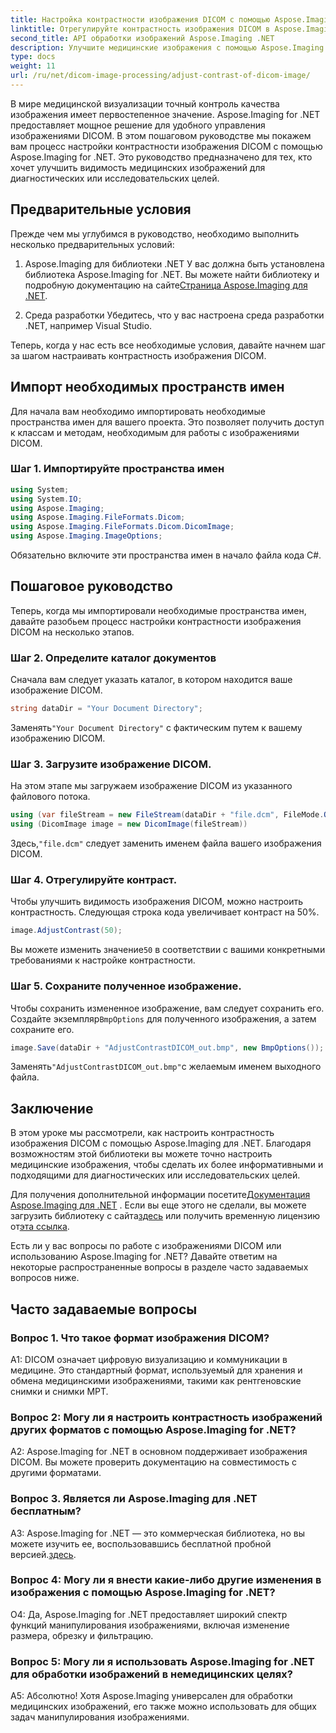 ```yaml
---
title: Настройка контрастности изображения DICOM с помощью Aspose.Imaging for .NET
linktitle: Отрегулируйте контрастность изображения DICOM в Aspose.Imaging for .NET
second_title: API обработки изображений Aspose.Imaging .NET
description: Улучшите медицинские изображения с помощью Aspose.Imaging for .NET. Отрегулируйте контрастность изображения DICOM с помощью простых шагов.
type: docs
weight: 11
url: /ru/net/dicom-image-processing/adjust-contrast-of-dicom-image/
---
```

В мире медицинской визуализации точный контроль качества изображения имеет первостепенное значение. Aspose.Imaging for .NET предоставляет мощное решение для удобного управления изображениями DICOM. В этом пошаговом руководстве мы покажем вам процесс настройки контрастности изображения DICOM с помощью Aspose.Imaging for .NET. Это руководство предназначено для тех, кто хочет улучшить видимость медицинских изображений для диагностических или исследовательских целей. 

## Предварительные условия

Прежде чем мы углубимся в руководство, необходимо выполнить несколько предварительных условий:

1. Aspose.Imaging для библиотеки .NET
 У вас должна быть установлена библиотека Aspose.Imaging for .NET. Вы можете найти библиотеку и подробную документацию на сайте[Страница Aspose.Imaging для .NET](https://reference.aspose.com/imaging/net/).

2. Среда разработки
Убедитесь, что у вас настроена среда разработки .NET, например Visual Studio.

Теперь, когда у нас есть все необходимые условия, давайте начнем шаг за шагом настраивать контрастность изображения DICOM.

## Импорт необходимых пространств имен

Для начала вам необходимо импортировать необходимые пространства имен для вашего проекта. Это позволяет получить доступ к классам и методам, необходимым для работы с изображениями DICOM.

### Шаг 1. Импортируйте пространства имен

```csharp
using System;
using System.IO;
using Aspose.Imaging;
using Aspose.Imaging.FileFormats.Dicom;
using Aspose.Imaging.FileFormats.Dicom.DicomImage;
using Aspose.Imaging.ImageOptions;
```

Обязательно включите эти пространства имен в начало файла кода C#.

## Пошаговое руководство

Теперь, когда мы импортировали необходимые пространства имен, давайте разобьем процесс настройки контрастности изображения DICOM на несколько этапов.

### Шаг 2. Определите каталог документов

Сначала вам следует указать каталог, в котором находится ваше изображение DICOM.

```csharp
string dataDir = "Your Document Directory";
```

 Заменять`"Your Document Directory"` с фактическим путем к вашему изображению DICOM.

### Шаг 3. Загрузите изображение DICOM.

На этом этапе мы загружаем изображение DICOM из указанного файлового потока.

```csharp
using (var fileStream = new FileStream(dataDir + "file.dcm", FileMode.Open, FileAccess.Read))
using (DicomImage image = new DicomImage(fileStream))
```

 Здесь,`"file.dcm"` следует заменить именем файла вашего изображения DICOM.

### Шаг 4. Отрегулируйте контраст.

Чтобы улучшить видимость изображения DICOM, можно настроить контрастность. Следующая строка кода увеличивает контраст на 50%.

```csharp
image.AdjustContrast(50);
```

 Вы можете изменить значение`50` в соответствии с вашими конкретными требованиями к настройке контрастности.

### Шаг 5. Сохраните полученное изображение.

 Чтобы сохранить измененное изображение, вам следует сохранить его. Создайте экземпляр`BmpOptions` для полученного изображения, а затем сохраните его.

```csharp
image.Save(dataDir + "AdjustContrastDICOM_out.bmp", new BmpOptions());
```

 Заменять`"AdjustContrastDICOM_out.bmp"`с желаемым именем выходного файла.

## Заключение

В этом уроке мы рассмотрели, как настроить контрастность изображения DICOM с помощью Aspose.Imaging для .NET. Благодаря возможностям этой библиотеки вы можете точно настроить медицинские изображения, чтобы сделать их более информативными и подходящими для диагностических или исследовательских целей.

 Для получения дополнительной информации посетите[Документация Aspose.Imaging для .NET](https://reference.aspose.com/imaging/net/) . Если вы еще этого не сделали, вы можете загрузить библиотеку с сайта[здесь](https://releases.aspose.com/imaging/net/) или получить временную лицензию от[эта ссылка](https://purchase.aspose.com/temporary-license/).

Есть ли у вас вопросы по работе с изображениями DICOM или использованию Aspose.Imaging for .NET? Давайте ответим на некоторые распространенные вопросы в разделе часто задаваемых вопросов ниже.

## Часто задаваемые вопросы

### Вопрос 1. Что такое формат изображения DICOM?

A1: DICOM означает цифровую визуализацию и коммуникации в медицине. Это стандартный формат, используемый для хранения и обмена медицинскими изображениями, такими как рентгеновские снимки и снимки МРТ.

### Вопрос 2: Могу ли я настроить контрастность изображений других форматов с помощью Aspose.Imaging for .NET?

A2: Aspose.Imaging for .NET в основном поддерживает изображения DICOM. Вы можете проверить документацию на совместимость с другими форматами.

### Вопрос 3. Является ли Aspose.Imaging для .NET бесплатным?

 A3: Aspose.Imaging for .NET — это коммерческая библиотека, но вы можете изучить ее, воспользовавшись бесплатной пробной версией.[здесь](https://releases.aspose.com/).

### Вопрос 4: Могу ли я внести какие-либо другие изменения в изображения с помощью Aspose.Imaging for .NET?

О4: Да, Aspose.Imaging for .NET предоставляет широкий спектр функций манипулирования изображениями, включая изменение размера, обрезку и фильтрацию.

### Вопрос 5: Могу ли я использовать Aspose.Imaging for .NET для обработки изображений в немедицинских целях?

А5: Абсолютно! Хотя Aspose.Imaging универсален для обработки медицинских изображений, его также можно использовать для общих задач манипулирования изображениями.